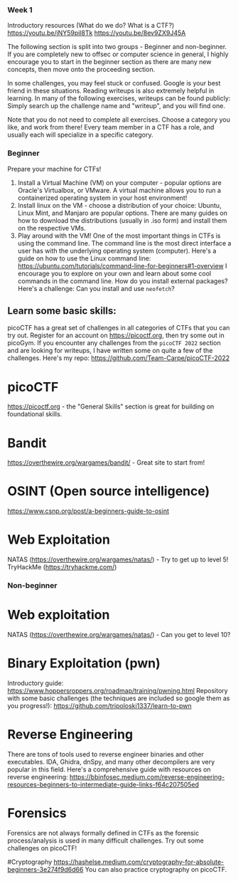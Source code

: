 ### Week 1



Introductory resources (What do we do? What is a CTF?)
https://youtu.be/jNY59pil8Tk
https://youtu.be/8ev9ZX9J45A

The following section is split into two groups - Beginner and non-beginner. If you are completely new to offsec or computer science in general, I highly encourage you to start in the beginner section as there are many new concepts, then move onto the proceeding section.

In some challenges, you may feel stuck or confused. Google is your best friend in these situations. Reading writeups is also extremely helpful in learning. In many of the following exercises, writeups can be found publicly: Simply search up the challenge name and "writeup", and you will find one. 

Note that you do not need to complete all exercises. Choose a category you like, and work from there! Every team member in a CTF has a role, and usually each will specialize in a specific category.

### Beginner

Prepare your machine for CTFs!
1. Install a Virtual Machine (VM) on your computer - popular options are Oracle's Virtualbox, or VMware. A virtual machine allows you to run a containerized operating system in your host environment!
2. Install linux on the VM - choose a distribution of your choice: Ubuntu, Linux Mint, and Manjaro are popular options. There are many guides on how to download the distributions (usually in .iso form) and install them on the respective VMs.
3. Play around with the VM! One of the most important things in CTFs is using the command line. The command line is the most direct interface a user has with the underlying operating system (computer). Here's a guide on how to use the Linux command line: https://ubuntu.com/tutorials/command-line-for-beginners#1-overview
I encourage you to explore on your own and learn about some cool commands in the command line. How do you install external packages? Here's a challenge: Can you install and use `neofetch`?

## Learn some basic skills:

picoCTF has a great set of challenges in all categories of CTFs that you can try out. Register for an account on https://picoctf.org, then try some out in picoGym. If you encounter any challenges from the `picoCTF 2022` section and are looking for writeups, I have written some on quite a few of the challenges. Here's my repo: https://github.com/Team-Carpe/picoCTF-2022

# picoCTF
https://picoctf.org - the "General Skills" section is great for building on foundational skills.

# Bandit
https://overthewire.org/wargames/bandit/ - Great site to start from!

# OSINT (Open source intelligence)
https://www.csnp.org/post/a-beginners-guide-to-osint

# Web Exploitation 
NATAS (https://overthewire.org/wargames/natas/) - Try to get up to level 5!
TryHackMe (https://tryhackme.com/)

### Non-beginner

# Web exploitation
NATAS (https://overthewire.org/wargames/natas/) - Can you get to level 10?

# Binary Exploitation (pwn)
Introductory guide: https://www.hoppersroppers.org/roadmap/training/pwning.html
Repository with some basic challenges (the techniques are included so google them as you progress!): https://github.com/tripoloski1337/learn-to-pwn

# Reverse Engineering
There are tons of tools used to reverse engineer binaries and other executables. IDA, Ghidra, dnSpy, and many other decompilers are very popular in this field. 
Here's a comprehensive guide with resources on reverse engineering: https://bbinfosec.medium.com/reverse-engineering-resources-beginners-to-intermediate-guide-links-f64c207505ed

# Forensics
Forensics are not always formally defined in CTFs as the forensic process/analysis is used in many difficult challenges. Try out some challenges on picoCTF!

#Cryptography
https://hashelse.medium.com/cryptography-for-absolute-beginners-3e274f9d6d66
You can also practice cryptography on picoCTF.

